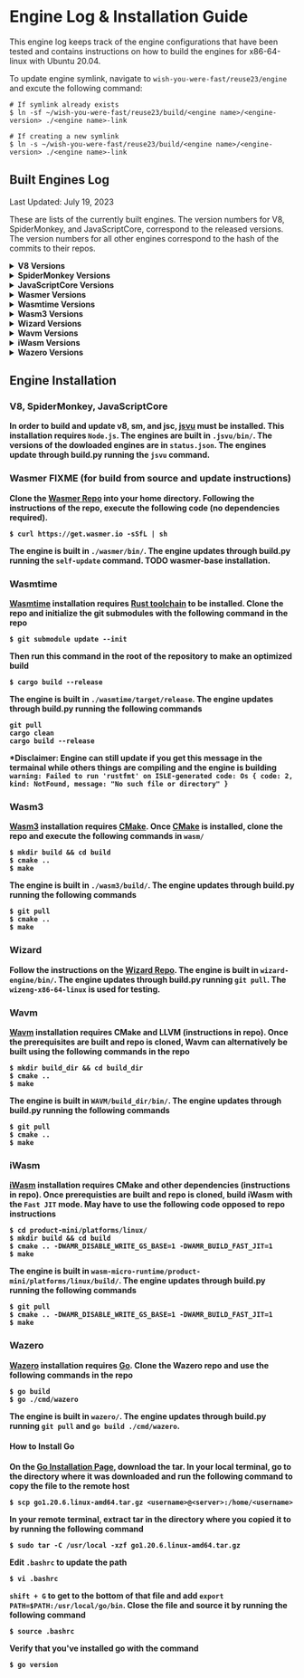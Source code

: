# Engine Log & Installation Guide

This engine log keeps track of the engine configurations that have been tested and contains instructions on how to build the engines for x86-64-linux with Ubuntu 20.04.

To update engine symlink, navigate to `wish-you-were-fast/reuse23/engine` and excute the following command:
```
# If symlink already exists
$ ln -sf ~/wish-you-were-fast/reuse23/build/<engine name>/<engine-version> ./<engine name>-link

# If creating a new symlink
$ ln -s ~/wish-you-were-fast/reuse23/build/<engine name>/<engine-version> ./<engine name>-link
```    

## Built Engines Log
Last Updated: July 19, 2023

These are lists of the currently built engines. The version numbers for V8, SpiderMonkey, and JavaScriptCore, correspond to the released versions. The version numbers for all other engines correspond to the hash of the commits to their repos.

<details>
<summary><b>V8 Versions<b></summary>
<br>
11.7.105
</details>

<details>
<summary><b>SpiderMonkey Versions</b></summary>
<br>
- 114.0
- 116.0
</details>

<details>
<summary><b>JavaScriptCore Versions</b></summary>
<br>
- 264545
- 265838
</details>

<details>
<summary><b>Wasmer Versions</b></summary>
<br>
- 77898a7767eb7057834fdc1a80b239e6b68cf44e
</details>

<details>
<summary><b>Wasmtime Versions</b></summary>
<br>
- 0aa00479c9fbb39ef19a9f35d2ed0137454c93f5
- a45abadbc39a57dd3e404231e2751a80cdafa4b0
- dfd6885365b83a40830cf66bcc11e1059e8072ee
- fe69c0437602a59e718de04f1d40bebf0bf51662
</details>

<details>
<summary><b>Wasm3 Versions</b></summary>
<br>
- 6b8bcb1e07bf26ebef09a7211b0a37a446eafd52
- 772f8f4648fcba75f77f894a6050db121e7651a2
</details>

<details>
<summary><b>Wizard Versions</b></summary>
<br>
- 45502370cb260e0d6017c2344466e41584e4c18f
- d5f0f5e165b239481a3e9eb7d7ca0bebc2ca95f5
- 991d10b6993147ddc1b18c16b2b92139a079275f
</details>

<details>
<summary><b>Wavm Versions</b></summary>
<br>
- 3f9a150cac7faf28eab357a2c5b83d2ec740c7d9
</details>

<details>
<summary><b>iWasm Versions</b></summary>
<br>
- 57abdfdb5c19dab7c2f2a126082910f65ffc7af0
</details>

<details>
<summary><b>Wazero Versions</b></summary>
<br>
- 1cdb72d43163a6c3edd33319b382a0feb0f4d459
- b842d6cbfdf8e6af77a84970ddbdbf0aa2be9f1d
</details>

## Engine Installation

### V8, SpiderMonkey, JavaScriptCore

In order to build and update v8, sm, and jsc, [jsvu](https://github.com/GoogleChromeLabs/jsvu) must be installed. This installation requires `Node.js`. The engines are built in `.jsvu/bin/`. The versions of the dowloaded engines are in `status.json`. The engines update through build.py running the `jsvu` command.

### Wasmer FIXME (for build from source and update instructions)

Clone the [Wasmer Repo](https://github.com/wasmerio/wasmer) into your home directory. Following the instructions of the repo, execute the following code (no dependencies required).
```
$ curl https://get.wasmer.io -sSfL | sh
```
The engine is built in `./wasmer/bin/`. The engine updates through build.py running the `self-update` command. TODO wasmer-base installation.

### Wasmtime

[Wasmtime](https://github.com/bytecodealliance/wasmtime) installation requires [Rust toolchain](https://www.rust-lang.org/tools/install) to be installed. Clone the repo and initialize the git submodules with the following command in the repo
```
$ git submodule update --init
```
Then run this command in the root of the repository to make an optimized build
```
$ cargo build --release
```
The engine is built in `./wasmtime/target/release`. The engine updates through build.py running the following commands
```
git pull
cargo clean
cargo build --release
```
*Disclaimer: Engine can still update if you get this message in the termainal while others things are compiling and the engine is building `warning: Failed to run 'rustfmt' on ISLE-generated code: Os { code: 2, kind: NotFound, message: "No such file or directory" }`

### Wasm3

[Wasm3](https://github.com/wasm3/wasm3) installation requires [CMake](https://cmake.org/install/). Once [CMake](https://cmake.org/install/) is installed, clone the repo and execute the following commands in `wasm/`
```
$ mkdir build && cd build
$ cmake ..
$ make
```

The engine is built in `./wasm3/build/`. The engine updates through build.py running the following commands
```
$ git pull
$ cmake ..
$ make
```

### Wizard

Follow the instructions on the [Wizard Repo](https://github.com/titzer/wizard-engine/blob/master/doc/Building.md). The engine is built in `wizard-engine/bin/`. The engine updates through build.py running `git pull`. The `wizeng-x86-64-linux` is used for testing.

### Wavm

[Wavm](https://github.com/WAVM/WAVM) installation requires CMake and LLVM (instructions in repo). Once the prerequisites are built and repo is cloned, Wavm can alternatively be built using the following commands in the repo
```
$ mkdir build_dir && cd build_dir
$ cmake ..
$ make
```

The engine is built in `WAVM/build_dir/bin/`. The engine updates through build.py running the following commands
```
$ git pull
$ cmake ..
$ make
```

### iWasm

[iWasm](https://github.com/bytecodealliance/wasm-micro-runtime) installation requires CMake and other dependencies (instructions in repo). Once prerequisties are built and repo is cloned, build iWasm with the `Fast JIT` mode. May have to use the following code opposed to repo instructions
```
$ cd product-mini/platforms/linux/
$ mkdir build && cd build
$ cmake .. -DWAMR_DISABLE_WRITE_GS_BASE=1 -DWAMR_BUILD_FAST_JIT=1
$ make
```

The engine is built in `wasm-micro-runtime/product-mini/platforms/linux/build/`. The engine updates through build.py running the following commands
```
$ git pull
$ cmake .. -DWAMR_DISABLE_WRITE_GS_BASE=1 -DWAMR_BUILD_FAST_JIT=1
$ make
```

### Wazero

[Wazero](https://github.com/tetratelabs/wazero) installation requires [Go](https://go.dev/doc/install). Clone the Wazero repo and use the following commands in the repo
```
$ go build
$ go ./cmd/wazero
```

The engine is built in `wazero/`. The engine updates through build.py running `git pull` and `go build ./cmd/wazero`.

#### How to Install Go

On the [Go Installation Page](https://go.dev/doc/install), download the tar. In your local terminal, go to the directory where it was downloaded and run the following command to copy the file to the remote host
```
$ scp go1.20.6.linux-amd64.tar.gz <username>@<server>:/home/<username>
```
In your remote terminal, extract tar in the directory where you copied it to by running the following command
```
$ sudo tar -C /usr/local -xzf go1.20.6.linux-amd64.tar.gz
```
Edit `.bashrc` to update the path
```
$ vi .bashrc
```
`shift + G` to get to the bottom of that file and add `export PATH=$PATH:/usr/local/go/bin`. Close the file and source it by running the following command
```
$ source .bashrc
```
Verify that you've installed go with the command
```
$ go version
```
